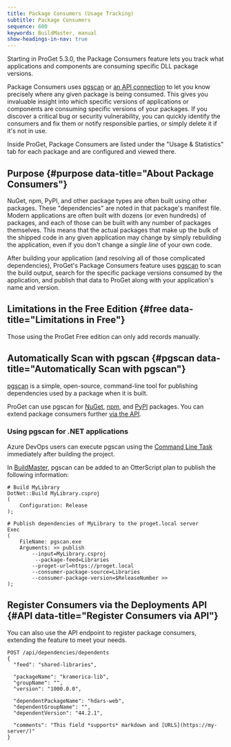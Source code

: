 ```yaml
---
title: Package Consumers (Usage Tracking)
subtitle: Package Consumers
sequence: 600
keywords: BuildMaster, manual
show-headings-in-nav: true
---
```


Starting in ProGet 5.3.0, the Package Consumers feature lets you track what applications and components are consuming specific DLL package versions.

Package Consumers uses [pgscan](#pgscan) or [an API connection](#API) to let you know precisely where any given package is being consumed. This gives you invaluable insight into which specific versions of applications or components are consuming specific versions of your packages. If you discover a critical bug or security vulnerability, you can quickly identify the consumers and fix them or notify responsible parties, or simply delete it if it's not in use.

Inside ProGet, Package Consumers are listed under the "Usage & Statistics" tab for each package and are configured and viewed there.

## Purpose {#purpose data-title="About Package Consumers"}

NuGet, npm, PyPI, and other package types are often built using other packages. These "dependencies" are noted in that package's manifest file. Modern applications are often built with dozens (or even hundreds) of packages, and each of those can be built with any number of packages themselves. This means that the actual packages that make up the bulk of the shipped code in any given application may change by simply rebuilding the application, even if you don't change a *single line* of your own code.

After building your application (and resolving all of those complicated dependencies), ProGet's Package Consumers feature uses [pgscan](#pgscan) to scan the build output, search for the specific package versions consumed by the application, and publish that data to ProGet along with your application's name and version.

## Limitations in the Free Edition {#free data-title="Limitations in Free"} 

Those using the ProGet Free edition can only add records manually.

## Automatically Scan with pgscan {#pgscan data-title="Automatically Scan with pgscan"}

[pgscan](https://github.com/Inedo/pgscan) is a simple, open-source, command-line tool for publishing dependencies used by a package when it is built. 

ProGet can use pgscan for [NuGet](/docs/proget/feeds/nuget), [npm](/docs/proget/feeds/npm), and [PyPI](/docs/proget/feeds/pypi) packages. You can extend package consumers further [via the API](#API).

### Using pgscan for .NET applications

Azure DevOps users can execute pgscan using the [Command Line Task](https://docs.microsoft.com/en-us/azure/devops/pipelines/tasks/utility/command-line?view=azure-devops&tabs=yaml) immediately after building the project. 

In [BuildMaster](https://inedo.com/buildmaster/), pgscan can be added to an OtterScript plan to publish the following information:

    # Build MyLibrary
    DotNet::Build MyLibrary.csproj
    (
        Configuration: Release
    );

    # Publish dependencies of MyLibrary to the proget.local server
    Exec
    (
        FileName: pgscan.exe
        Arguments: >> publish 
            --input=MyLibrary.csproj 
             --package-feed=Libraries 
            --proget-url=https://proget.local 
            --consumer-package-source=Libraries 
            --consumer-package-version=$ReleaseNumber >>
    );

## Register Consumers via the Deployments API {#API data-title="Register Consumers via API"}

You can also use the API endpoint to register package consumers, extending the feature to meet your needs.

```
POST /api/dependencies/dependents
{
  "feed": "shared-libraries",

  "packageName": "kramerica-lib",
  "groupName": "",
  "version": "1000.0.0",

  "dependentPackageName": "hdars-web",
  "dependentGroupName": "",
  "dependentVersion": "44.2.1",

  "comments": "This field *supports* markdown and [URLS](https://my-server/)"
}
```
